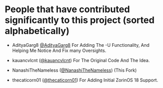 # People that have contributed significantly to this project (sorted alphabetically)

- AdityaGarg8 [@AdityaGarg8](<https://github.com/AdityaGarg8>) For Adding The -U Functionality, And Helping Me Notice And Fix many Oversights.

- kauancvlcnt ([@kauancvlcnt](<https://github.com/kauancvlcnt>)) For The Original Code And The Idea.

- NanashiTheNameless ([@NanashiTheNameless](<https://github.com/NanashiTheNameless>)) (This Fork)

- thecaticorn01 ([@thecaticorn01](<https://github.com/thecaticorn01>)) For Adding Initial ZorinOS 18 Support.
